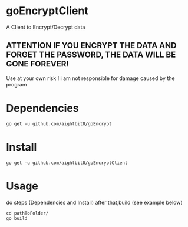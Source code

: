 # goEncryptClient

A Client to Encrypt/Decrypt data

## ATTENTION IF YOU ENCRYPT THE DATA AND FORGET THE PASSWORD, THE DATA WILL BE GONE FOREVER!
Use at your own risk !
i am not responsible for damage caused by the program

# Dependencies
```
go get -u github.com/aightbit0/goEncrypt
```

# Install
```
go get -u github.com/aightbit0/goEncryptClient
```
# Usage
do steps (Dependencies and Install)
after that,build (see example below)
```
cd pathToFolder/
go build
```
